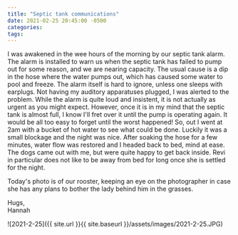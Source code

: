 ```yaml
---
title: "Septic tank communications"
date: 2021-02-25 20:45:00 -0500
categories:
tags:
---
```


I was awakened in the wee hours of the morning by our septic tank alarm. The alarm is installed to warn us when the septic tank has failed to pump out for some reason, and we are nearing capacity. The usual cause is a dip in the hose where the water pumps out, which has caused some water to pool and freeze. The alarm itself is hard to ignore, unless one sleeps with earplugs. Not having my auditory apparatuses plugged, I was alerted to the problem. While the alarm is quite loud and insistent, it is not actually as urgent as you might expect. However, once it is in my mind that the septic tank is almost full, I know I'll fret over it until the pump is operating again. It would be all too easy to forget until the worst happened! So, out I went at 2am with a bucket of hot water to see what could be done. Luckily it was a small blockage and the night was nice. After soaking the hose for a few minutes, water flow was restored and I headed back to bed, mind at ease. The dogs came out with me, but were quite happy to get back inside. Revi in particular does not like to be away from bed for long once she is settled for the night.

Today's photo is of our rooster, keeping an eye on the photographer in case she has any plans to bother the lady behind him in the grasses. 

Hugs,<br />
Hannah

![2021-2-25]({{ site.url }}{{ site.baseurl }}/assets/images/2021-2-25.JPG)